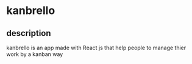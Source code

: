# kanbrello 

## description
kanbrello is an app made with React js that help people to manage thier work  by a kanban way 

